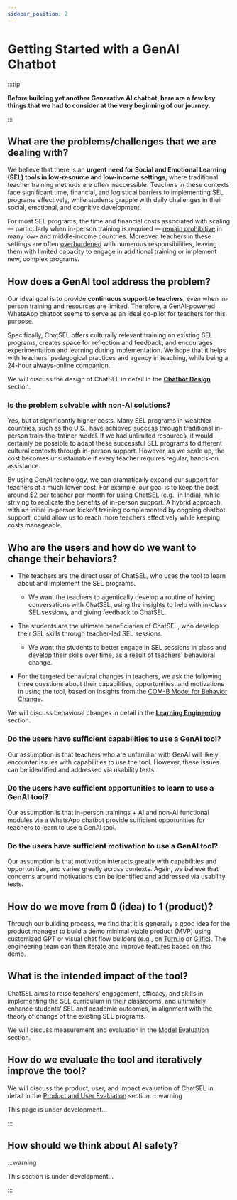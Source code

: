 ```yaml
---
sidebar_position: 2
---
```


# Getting Started with a GenAI Chatbot

:::tip

**Before building yet another Generative AI chatbot, here are a few key things that we had to consider at the very beginning of our journey.**

:::

## What are the problems/challenges that we are dealing with?
We believe that there is an **urgent need for Social and Emotional Learning (SEL) tools in low-resource and low-income settings**, where traditional teacher training methods are often inaccessible. Teachers in these contexts face significant time, financial, and logistical barriers to implementing SEL programs effectively, while students grapple with daily challenges in their social, emotional, and cognitive development.

For most SEL programs, the time and financial costs associated with scaling — particularly when in-person training is required — [remain prohibitive](https://www.sattva.co.in/quick-read/socio-emotional-learning-in-india/) in many low- and middle-income countries. Moreover, teachers in these settings are often [overburdened](https://riseprogramme.org/sites/default/files/inline-files/Yuan.pdf) with numerous responsibilities, leaving them with limited capacity to engage in additional training or implement new, complex programs.

## How does a GenAI tool address the problem?
Our ideal goal is to provide **continuous support to teachers**, even when in-person training and resources are limited. Therefore, a GenAI-powered WhatsApp chatbot seems to serve as an ideal co-pilot for teachers for this purpose.

Specifically, ChatSEL offers culturally relevant training on existing SEL programs, creates space for reflection and feedback, and encourages experimentation and learning during implementation. We hope that it helps with teachers' pedagogical practices and agency in teaching, while being a 24-hour always-online companion.

We will discuss the design of ChatSEL in detail in the [**Chatbot Design**](/docs/t2-behind-the-build/Chatbot%20Design/p1-system-prompt) section. 

### Is the problem solvable with non-AI solutions?
Yes, but at significantly higher costs. Many SEL programs in wealthier countries, such as the U.S., have achieved [success](https://www.sciencedirect.com/science/article/pii/S2773233924000032) through traditional in-person train-the-trainer model. If we had unlimited resources, it would certainly be possible to adapt these successful SEL programs to different cultural contexts through in-person support. However, as we scale up, the cost becomes unsustainable if every teacher requires regular, hands-on assistance.

By using GenAI technology, we can dramatically expand our support for teachers at a much lower cost. For example, our goal is to keep the cost around $2 per teacher per month for using ChatSEL (e.g., in India), while striving to replicate the benefits of in-person support. A hybrid approach, with an initial in-person kickoff training complemented by ongoing chatbot support, could allow us to reach more teachers effectively while keeping costs manageable.

## Who are the users and how do we want to change their behaviors?
- The teachers are the direct user of ChatSEL, who uses the tool to learn about and implement the SEL programs. 
    - We want the teachers to agentically develop a routine of having conversations with ChatSEL, using the insights to help with in-class SEL sessions, and giving feedback to ChatSEL.

- The students are the ultimate beneficiaries of ChatSEL, who develop their SEL skills through teacher-led SEL sessions.
    - We want the students to better engage in SEL sessions in class and develop their skills over time, as a result of teachers' behavioral change.

- For the targeted behavioral changes in teachers, we ask the following three questions about their capabilities, opportunities, and motivations in using the tool, based on insights from the [COM-B Model for Behavior Change](https://thedecisionlab.com/reference-guide/organizational-behavior/the-com-b-model-for-behavior-change).

We will discuss behavioral changes in detail in the [**Learning Engineering**](/docs/t2-behind-the-build/Learning%20Engineering/p1-learning-engineering) section.

### Do the users have sufficient capabilities to use a GenAI tool?
Our assumption is that teachers who are unfamiliar with GenAI will likely encounter issues with capabilities to use the tool. However, these issues can be identified and addressed via usability tests. 

### Do the users have sufficient opportunities to learn to use a GenAI tool?
Our assumption is that in-person trainings + AI and non-AI functional modules via a WhatsApp chatbot provide sufficient oppotunities for teachers to learn to use a GenAI tool.

### Do the users have sufficient motivation to use a GenAI tool?
Our assumption is that motivation interacts greatly with capabilities and opportunities, and varies greatly across contexts. Again, we believe that concerns around motivations can be identified and addressed via usability tests. 

## How do we move from 0 (idea) to 1 (product)?
Through our building process, we find that it is generally a good idea for the product manager to build a demo minimal viable product (MVP) using customized GPT or visual chat flow builders (e.g., on [Turn.io](https://www.turn.io/) or [Glific](https://glific.org/)). The engineering team can then iterate and improve features based on this demo.

## What is the intended impact of the tool?
ChatSEL aims to raise teachers’ engagement, efficacy, and skills in implementing the SEL curriculum in their classrooms, and ultimately enhance students’ SEL and academic outcomes, in alignment with the theory of change of the existing SEL programs. 

We will discuss measurement and evaluation in the [Model Evaluation](/docs/t2-behind-the-build/Chatbot%20Design/p3-model-evaluation) section.

## How do we evaluate the tool and iteratively improve the tool?
We will discuss the product, user, and impact evaluation of ChatSEL in detail in the [Product and User Evaluation](/docs/t2-behind-the-build/Learning%20Engineering/p4-product-user-evaluation) section.
:::warning

This page is under development...

:::

## How should we think about AI safety?
:::warning

This section is under development...

:::




